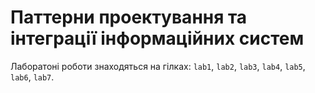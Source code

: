 # Паттерни проектування та інтеграції інформаційних систем
Лаборатоні роботи знаходяться на гілках: `lab1`, `lab2`, `lab3`, `lab4`, `lab5`, `lab6`, `lab7`.